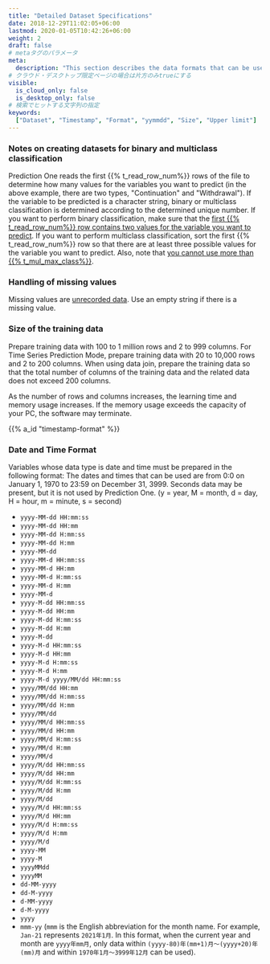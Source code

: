 ```yaml
---
title: "Detailed Dataset Specifications"
date: 2018-12-29T11:02:05+06:00
lastmod: 2020-01-05T10:42:26+06:00
weight: 2
draft: false
# metaタグのパラメータ
meta:
  description: "This section describes the data formats that can be used with Prediction One and how to handle missing values."
# クラウド・デスクトップ限定ページの場合は片方のみtrueにする
visible:
  is_cloud_only: false
  is_desktop_only: false
# 検索でヒットする文字列の指定
keywords:
  ["Dataset", "Timestamp", "Format", "yymmdd", "Size", "Upper limit"]
---
```


### Notes on creating datasets for binary and multiclass classification

Prediction One reads the first {{% t_read_row_num%}} rows of the file to determine how many values for the variables you want to predict (in the above example, there are two types, "Continuation" and "Withdrawal"). If the variable to be predicted is a character string, binary or multiclass classification is determined according to the determined unique number.
If you want to perform binary classification, make sure that the <u>first {{% t_read_row_num%}} row contains two values for the variable you want to predict</u>. If you want to perform multiclass classification, sort the first {{% t_read_row_num%}} row so that there are at least three possible values for the variable you want to predict. Also, note that <u>you cannot use more than {{% t_mul_max_class%}}</u>.

### Handling of missing values

Missing values are <u>unrecorded data</u>.
Use an empty string if there is a missing value.

### Size of the training data

Prepare training data with 100 to 1 million rows and 2 to 999 columns. For Time Series Prediction Mode, prepare training data with 20 to 10,000 rows and 2 to 200 columns. When using data join, prepare the training data so that the total number of columns of the training data and the related data does not exceed 200 columns.

As the number of rows and columns increases, the learning time and memory usage increases. If the memory usage exceeds the capacity of your PC, the software may terminate.

{{% a_id "timestamp-format" %}}

### Date and Time Format

Variables whose data type is date and time must be prepared in the following format: The dates and times that can be used are from 0:0 on January 1, 1970 to 23:59 on December 31, 3999. Seconds data may be present, but it is not used by Prediction One. (y = year, M = month, d = day, H = hour, m = minute, s = second)

- `yyyy-MM-dd HH:mm:ss`
- `yyyy-MM-dd HH:mm`
- `yyyy-MM-dd H:mm:ss`
- `yyyy-MM-dd H:mm`
- `yyyy-MM-dd`
- `yyyy-MM-d HH:mm:ss`
- `yyyy-MM-d HH:mm`
- `yyyy-MM-d H:mm:ss`
- `yyyy-MM-d H:mm`
- `yyyy-MM-d`
- `yyyy-M-dd HH:mm:ss`
- `yyyy-M-dd HH:mm`
- `yyyy-M-dd H:mm:ss`
- `yyyy-M-dd H:mm`
- `yyyy-M-dd`
- `yyyy-M-d HH:mm:ss`
- `yyyy-M-d HH:mm`
- `yyyy-M-d H:mm:ss`
- `yyyy-M-d H:mm`
- `yyyy-M-d yyyy/MM/dd HH:mm:ss`
- `yyyy/MM/dd HH:mm`
- `yyyy/MM/dd H:mm:ss`
- `yyyy/MM/dd H:mm`
- `yyyy/MM/dd`
- `yyyy/MM/d HH:mm:ss`
- `yyyy/MM/d HH:mm`
- `yyyy/MM/d H:mm:ss`
- `yyyy/MM/d H:mm`
- `yyyy/MM/d`
- `yyyy/M/dd HH:mm:ss`
- `yyyy/M/dd HH:mm`
- `yyyy/M/dd H:mm:ss`
- `yyyy/M/dd H:mm`
- `yyyy/M/dd`
- `yyyy/M/d HH:mm:ss`
- `yyyy/M/d HH:mm`
- `yyyy/M/d H:mm:ss`
- `yyyy/M/d H:mm`
- `yyyy/M/d`
- `yyyy-MM`
- `yyyy-M`
- `yyyyMMdd`
- `yyyyMM`
- `dd-MM-yyyy`
- `dd-M-yyyy`
- `d-MM-yyyy`
- `d-M-yyyy`
- `yyyy`
- `mmm-yy` (`mmm` is the English abbreviation for the month name. For example, `Jan-21` represents `2021年1月`. In this format, when the current year and month are `yyyy年mm月`, only data within `(yyyy-80)年(mm+1)月～(yyyy+20)年(mm)月` and within `1970年1月～3999年12月` can be used).

